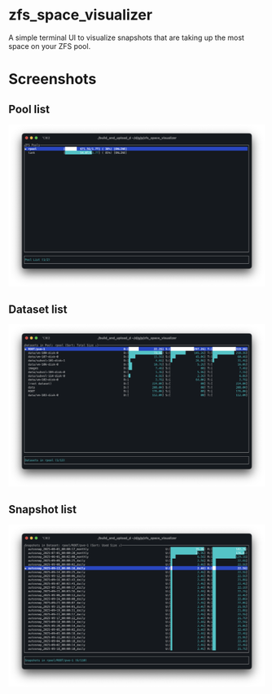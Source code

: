 # zfs_space_visualizer

A simple terminal UI to visualize snapshots that are taking up the most space on your ZFS pool.

# Screenshots

## Pool list

![pool list](docs/pool_list.png)

## Dataset list

![dataset list](docs/dataset_list.png)

## Snapshot list

![snapshot list](docs/snapshot_list.png)
